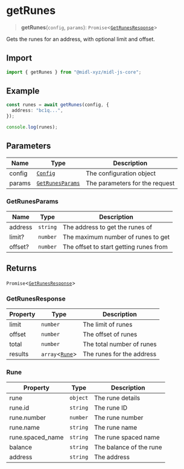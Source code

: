# getRunes

> **getRunes**(`config`, `params`): `Promise`\<[`GetRunesResponse`](#getrunesresponse)\>

Gets the runes for an address, with optional limit and offset.

## Import

```ts
import { getRunes } from "@midl-xyz/midl-js-core";
```

## Example

```ts
const runes = await getRunes(config, {
  address: "bc1q...",
});

console.log(runes);
```

## Parameters

| Name   | Type                                                         | Description                    |
| ------ | ------------------------------------------------------------ | ------------------------------ |
| config | [`Config`](../configuration/index#creating-a-configuration-object) | The configuration object       |
| params | [`GetRunesParams`](#getrunesparams)                          | The parameters for the request |

### GetRunesParams

| Name    | Type     | Description                            |
| ------- | -------- | -------------------------------------- |
| address | `string` | The address to get the runes of        |
| limit?  | `number` | The maximum number of runes to get     |
| offset? | `number` | The offset to start getting runes from |

## Returns

`Promise`\<[`GetRunesResponse`](#getrunesresponse)\>

### GetRunesResponse

| Property | Type                      | Description               |
| -------- | ------------------------- | ------------------------- |
| limit    | `number`                  | The limit of runes        |
| offset   | `number`                  | The offset of runes       |
| total    | `number`                  | The total number of runes |
| results  | `array`<[`Rune`](#rune)\> | The runes for the address |

### Rune

| Property         | Type     | Description             |
| ---------------- | -------- | ----------------------- |
| rune             | `object` | The rune details        |
| rune.id          | `string` | The rune ID             |
| rune.number      | `number` | The rune number         |
| rune.name        | `string` | The rune name           |
| rune.spaced_name | `string` | The rune spaced name    |
| balance          | `string` | The balance of the rune |
| address          | `string` | The address             |
